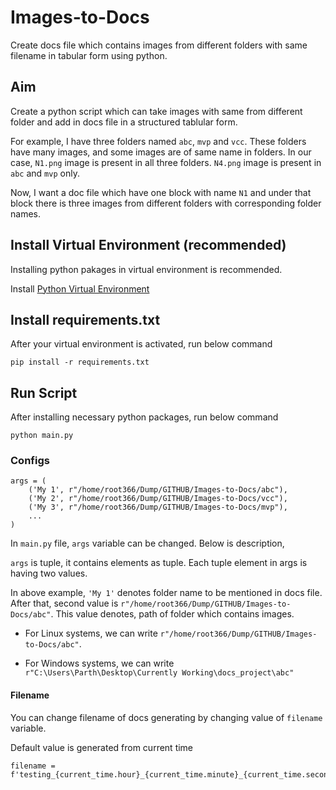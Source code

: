 
# Images-to-Docs

Create docs file which contains images from different folders with same filename in tabular form using python.

## Aim

Create a python script which can take images with same from different folder and add in docs file in a structured tablular form.

For example, I have three folders named `abc`, `mvp` and `vcc`. These folders have many images, and some images are of same name in folders. In our case, `N1.png` image is present in all three folders. `N4.png` image is present in `abc` and `mvp` only.

Now, I want a doc file which have one block with name `N1` and under that block there is three images from different folders with corresponding folder names.

## Install Virtual Environment (recommended)

Installing python pakages in virtual environment is recommended.

Install [Python Virtual Environment](https://www.geeksforgeeks.org/creating-python-virtual-environment-windows-linux/)

## Install requirements.txt

After your virtual environment is activated, run below command

    pip install -r requirements.txt

## Run Script

After installing necessary python packages, run below command

    python main.py

### Configs

```
args = (
    ('My 1', r"/home/root366/Dump/GITHUB/Images-to-Docs/abc"),
    ('My 2', r"/home/root366/Dump/GITHUB/Images-to-Docs/vcc"),
    ('My 3', r"/home/root366/Dump/GITHUB/Images-to-Docs/mvp"),
    ...
)
```

In `main.py` file, `args` variable can be changed. Below is description,

`args` is tuple, it contains elements as tuple. Each tuple element in args is having two values. 

In above example, `'My 1'` denotes folder name to be mentioned in docs file. After that, second value is `r"/home/root366/Dump/GITHUB/Images-to-Docs/abc"`. This value denotes, path of folder which contains images. 

- For Linux systems, we can write `r"/home/root366/Dump/GITHUB/Images-to-Docs/abc"`.

- For Windows systems, we can write `r"C:\Users\Parth\Desktop\Currently Working\docs_project\abc"` 

#### Filename

You can change filename of docs generating by changing value of `filename` variable.

Default value is generated from current time

```
filename = f'testing_{current_time.hour}_{current_time.minute}_{current_time.second}.docx'
```
